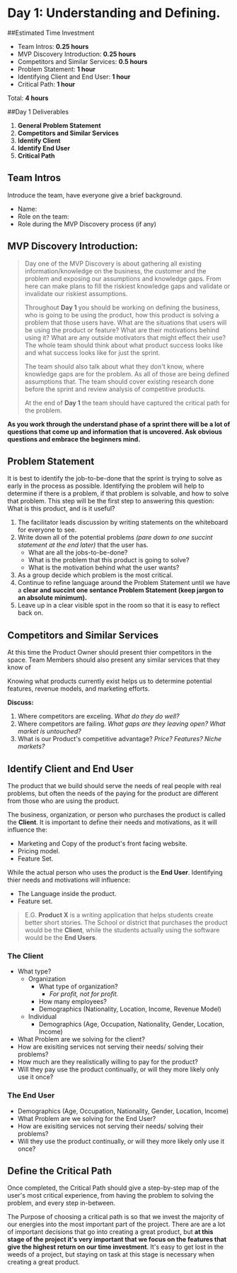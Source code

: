 # Day 1: Understanding and Defining.
##Estimated Time Investment
* Team Intros: **0.25 hours**
* MVP Discovery Introduction: **0.25 hours**
* Competitors and Similar Services: **0.5 hours**
* Problem Statement: **1 hour**
* Identifying Client and End User: **1 hour**
* Critical Path: **1 hour**

Total: **4 hours**

##Day 1 Deliverables
1. **General Problem Statement**
2. **Competitors and Similar Services**
3. **Identify Client**
4. **Identify End User**
5. **Critical Path**

## Team Intros
Introduce the team, have everyone give a brief background.

* Name:
* Role on the team:
* Role during the MVP Discovery process (if any) 



## MVP Discovery Introduction:
> Day one of the MVP Discovery is about gathering all existing information/knowledge on the business, the customer and the problem and exposing our assumptions and knowledge gaps. From here can make plans to fill the riskiest knowledge gaps and validate or invalidate our riskiest assumptions.
> 
> Throughout **Day 1** you should be working on defining the business, who is going to be using the product, how this product is solving a problem that those users have. What are the situations that users will be using the product or feature? What are their motivations behind using it? What are any outside motivators that might effect their use? The whole team should think about what product success looks like and what success looks like for just the sprint.
> 
> The team should also talk about what they don't know, where knowledge gaps are for the problem. As all of those are being defined assumptions that. The team should cover existing research done before the sprint and review analysis of competitive products.
> 
> At the end of **Day 1** the team should have captured the critical path for the problem.

**As you work through the understand phase of a sprint there will be a lot of questions that come up and information that is uncovered. Ask obvious questions and embrace the beginners mind.**


## Problem Statement
It is best to identify the job-to-be-done that the sprint is trying to solve as early in the process as possible. Identifying the problem will help to determine if there is a problem, if that problem is solvable, and how to solve that problem. This step will be the first step to answering this question: What is this product, and is it useful?

1. The facilitator leads discussion by writing statements on the whiteboard for everyone to see.
2. Write down all of the potential problems *(pare down to one succint statement at the end later)* that the user has.
   * What are all the jobs-to-be-done?
   * What is the problem that this product is going to solve?
   * What is the motivation behind what the user wants?
3. As a group decide which problem is the most critical.
4. Continue to refine language around the Problem Statement until we have a **clear and succint one sentance Problem Statement (keep jargon to an absolute minimum).**
5. Leave up in a clear visible spot in the room so that it is easy to reflect back on.

## Competitors and Similar Services
At this time the Product Owner should present thier competitors in the space. Team Members should also present any similar services that they know of

Knowing what products currently exist helps us to determine potential features, revenue models, and marketing efforts.

**Discuss:**

1.  Where competitors are exceling. *What do they do well?*
2.  Where competitors are failing. *What gaps are they leaving open? What market is untouched?*
3.  What is our Product's competitive advantage? *Price? Features? Niche markets?*


## Identify Client and End User

The product that we build should serve the needs of real people with real problems, but often the needs of the paying for the product are different from those who are using the product. 

The business, organization, or person who purchases the product is called the **Client**. It is important to define their needs and motivations, as it will influence the:

* Marketing and Copy of the product's front facing website.
* Pricing model.
* Feature Set.

While the actual person who uses the product is the **End User**. Identifying thier needs and motivations will influence:

* The Language inside the product.
* Feature set.


> E.G. **Product X** is a writing application that helps students create better short stories. The School or district that purchases the product would be the **Client**, while the students actually using the software would be the **End Users**.

### The Client
* What type?
  * Organization
  	* What type of organization? 
  	  * *For profit, not for profit.*
  	* How many employees?
  	* Demographics (Nationality, Location, Income, Revenue Model)
  * Individual
  	* Demographics (Age, Occupation, Nationality, Gender, Location, Income)
* What Problem are we solving for the client?
* How are exisiting services not serving their needs/ solving their problems?
* How much are they realistically willing to pay for the product?
* Will they pay use the product continually, or will they more likely only use it once?

### The End User
* Demographics (Age, Occupation, Nationality, Gender, Location, Income)
* What Problem are we solving for the End User?
* How are exisiting services not serving their needs/ solving their problems?
* Will they use the product continually, or will they more likely only use it once?

## Define the Critical Path
Once completed, the Critical Path should give a step-by-step map of the user's most critical experience, from having the problem to solving the problem, and every step in-between.

The Purpose of choosing a critical path is so that we invest the majority of our energies into the most important part of the project. There are are a lot of important decisions that go into creating a great product, but **at this stage of the project it's very important that we focus on the features that give the highest return on our time investment**. It's easy to get lost in the weeds of a project, but staying on task at this stage is necessary when creating a great product.


  	
